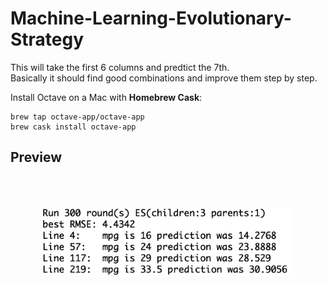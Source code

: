 # Machine-Learning-Evolutionary-Strategy<br>
This will take the first 6 columns and predtict the 7th.<br>
Basically it should find good combinations and improve them step by step.<br>

Install Octave on a Mac with <b>Homebrew Cask</b>: <br>
```
brew tap octave-app/octave-app
brew cask install octave-app
```

## Preview<br>
<img src="./images/result-es.png" width="400" style="padding:50px;">
